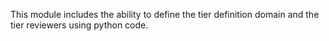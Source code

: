 This module includes the ability to define the tier definition domain
and the tier reviewers using python code.